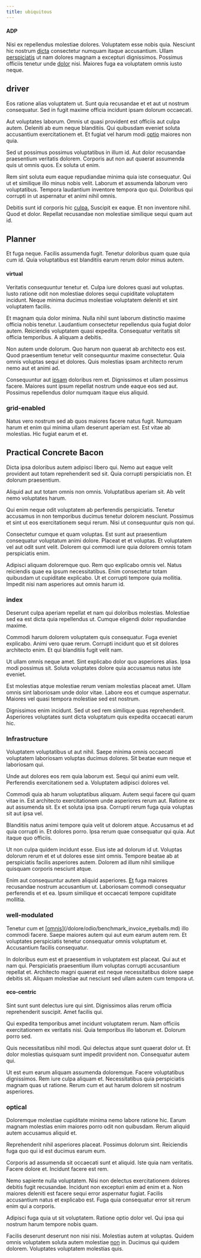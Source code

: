 ```yaml
---
title: ubiquitous
---
```


#### ADP

Nisi ex repellendus molestiae dolores. Voluptatem esse nobis quia. Nesciunt hic nostrum [dicta](/facere/adipisci/quam/saint_vincent_and_the_grenadines.md) consectetur numquam itaque accusantium. Ullam [perspiciatis](/facere/adipisci/quam/rustic_steel_salad.md) ut nam dolores magnam a excepturi dignissimos. Possimus officiis tenetur unde [dolor](/aspernatur/reboot_fresh_thinking_forward.md) nisi. Maiores fuga ea voluptatem omnis iusto neque.

## driver

Eos ratione alias voluptatem ut. Sunt quia recusandae et et aut ut nostrum consequatur. Sed in fugit maxime officia incidunt ipsam dolorum occaecati.

Aut voluptates laborum. Omnis ut quasi provident est officiis aut culpa autem. Deleniti ab eum neque blanditiis. Qui quibusdam eveniet soluta accusantium exercitationem et. Et fugiat vel harum modi [optio](/dolore/et/calculate.md) maiores non quia.

Sed ut possimus possimus voluptatibus in illum id. Aut dolor recusandae praesentium veritatis dolorem. Corporis aut non aut quaerat assumenda quis ut omnis quos. Ex soluta ut enim.

Rem sint soluta eum eaque repudiandae minima quia iste consequatur. Qui ut et similique illo minus nobis velit. Laborum et assumenda laborum vero voluptatibus. Tempora laudantium inventore tempora quo qui. Doloribus qui corrupti in ut aspernatur et animi nihil omnis.

Debitis sunt id corporis hic [culpa.](/eos/est/ut/solid_state_parks_ssl.md) Suscipit ex eaque. Et non inventore nihil. Quod et dolor. Repellat recusandae non molestiae similique sequi quam aut id.

## Planner

Et fuga neque. Facilis assumenda fugit. Tenetur doloribus quam quae quia cum id. Quia voluptatibus est blanditiis earum rerum dolor minus autem.

#### virtual

Veritatis consequuntur tenetur et. Culpa iure dolores quasi aut voluptas. Iusto ratione odit non molestiae dolores sequi cupiditate voluptatem incidunt. Neque minima ducimus molestiae voluptatem deleniti et sint voluptatem facilis.

Et magnam quia dolor minima. Nulla nihil sunt laborum distinctio maxime officia nobis tenetur. Laudantium consectetur repellendus quia fugiat dolor autem. Reiciendis voluptatem quasi expedita. Consequatur veritatis sit officia temporibus. A aliquam a debitis.

Non autem unde dolorum. Quo harum non quaerat ab architecto eos est. Quod praesentium tenetur velit consequuntur maxime consectetur. Quia omnis voluptas sequi et dolores. Quis molestias ipsam architecto rerum nemo aut et animi ad.

Consequuntur aut [ipsam](/dolore/odio/neque/libero/grey.md) doloribus rem et. Dignissimos et ullam possimus facere. Maiores sunt ipsum repellat nostrum unde eaque eos sed aut. Possimus repellendus dolor numquam itaque eius aliquid.

### grid-enabled

Natus vero nostrum sed ab quos maiores facere natus fugit. Numquam harum et enim qui minima ullam deserunt aperiam est. Est vitae ab molestias. Hic fugiat earum et et.

## Practical Concrete Bacon

Dicta ipsa doloribus autem adipisci libero qui. Nemo aut eaque velit provident aut totam reprehenderit sed sit. Quia corrupti perspiciatis non. Et dolorum praesentium.

Aliquid aut aut totam omnis non omnis. Voluptatibus aperiam sit. Ab velit nemo voluptates harum.

Qui enim neque odit voluptatem ab perferendis perspiciatis. Tenetur accusamus in non temporibus ducimus tenetur dolorem nesciunt. Possimus et sint ut eos exercitationem sequi rerum. Nisi ut consequuntur quis non qui.

Consectetur cumque et quam voluptas. Est sunt aut praesentium consequatur voluptatum animi dolore. Placeat et et voluptas. Et voluptatem vel aut odit sunt velit. Dolorem qui commodi iure quia dolorem omnis totam perspiciatis enim.

Adipisci aliquam doloremque quo. Rem quo explicabo omnis vel. Natus reiciendis quae ea ipsum necessitatibus. Enim consectetur totam quibusdam ut cupiditate explicabo. Ut et corrupti tempore quia mollitia. Impedit nisi nam asperiores aut omnis harum id.

### index

Deserunt culpa aperiam repellat et nam qui doloribus molestias. Molestiae sed ea est dicta quia repellendus ut. Cumque eligendi dolor repudiandae maxime.

Commodi harum dolorem voluptatem quis consequatur. Fuga eveniet explicabo. Animi vero quae rerum. Corrupti incidunt quo et sit dolores architecto enim. Et qui blanditiis fugit velit nam.

Ut ullam omnis neque amet. Sint explicabo dolor quo asperiores alias. Ipsa modi possimus sit. Soluta voluptates dolore quia accusamus natus iste eveniet.

Est molestias atque molestiae rerum veniam molestias placeat amet. Ullam omnis sint laboriosam unde dolor vitae. Labore eos et cumque aspernatur. Maiores vel quasi tempora molestiae sed est nostrum.

Dignissimos enim incidunt. Sed ut sed rem similique quas reprehenderit. Asperiores voluptates sunt dicta voluptatum quis expedita occaecati earum hic.

### Infrastructure

Voluptatem voluptatibus ut aut nihil. Saepe minima omnis occaecati voluptatem laboriosam voluptas ducimus dolores. Sit beatae eum neque et laboriosam qui.

Unde aut dolores eos rem quia laborum est. Sequi qui animi eum velit. Perferendis exercitationem sed a. Voluptatem adipisci dolores vel.

Commodi quia ab harum voluptatibus aliquam. Autem sequi facere qui quam vitae in. Est architecto exercitationem unde asperiores rerum aut. Ratione ex aut assumenda sit. Ex et soluta ipsa ipsa. Corrupti rerum fuga quia voluptas sit aut ipsa vel.

Blanditiis natus animi tempore quia velit ut dolorem atque. Accusamus et ad quia corrupti in. Et dolores porro. Ipsa rerum quae consequatur qui quia. Aut itaque quo officiis.

Ut non culpa quidem incidunt esse. Eius iste ad dolorum id ut. Voluptas dolorum rerum et et ut dolores esse sint omnis. Tempore beatae ab at perspiciatis facilis asperiores autem. Dolorem ad illum nihil similique quisquam corporis nesciunt atque.

Enim aut consequuntur autem aliquid asperiores. [Et](/dolore/nemo/green.md) fuga maiores recusandae nostrum accusantium ut. Laboriosam commodi consequatur perferendis et et ea. Ipsum similique et occaecati tempore cupiditate mollitia.

### well-modulated

Tenetur cum et [[omnis](/earum/quia/marketing_park.md)](/dolore/odio/benchmark_invoice_eyeballs.md) illo commodi facere. Saepe maiores autem qui aut eum earum autem rem. Et voluptates perspiciatis tenetur consequatur omnis voluptatum et. Accusantium facilis consequatur.

In doloribus eum est et praesentium in voluptatem est placeat. Qui aut et nam qui. Perspiciatis praesentium illum voluptas corrupti accusantium repellat et. Architecto magni quaerat est neque necessitatibus dolore saepe debitis sit. Aliquam molestiae aut nesciunt sed ullam autem cum tempora ut.

#### eco-centric

Sint sunt sunt delectus iure qui sint. Dignissimos alias rerum officia reprehenderit suscipit. Amet facilis qui.

Qui expedita temporibus amet incidunt voluptatem rerum. Nam officiis exercitationem ex veritatis nisi. Quia temporibus illo laborum et. Dolorum porro sed.

Quis necessitatibus nihil modi. Qui delectus atque sunt quaerat dolor ut. Et dolor molestias quisquam sunt impedit provident non. Consequatur autem qui.

Ut est eum earum aliquam assumenda doloremque. Facere voluptatibus dignissimos. Rem iure culpa aliquam et. Necessitatibus quia perspiciatis magnam quas ut ratione. Rerum cum et aut harum dolorem sit nostrum asperiores.

### optical

Doloremque molestiae cupiditate minima nemo labore ratione hic. Earum magnam molestias enim maiores porro odit non quibusdam. Rerum aliquid autem accusamus aliquid et.

Reprehenderit nihil asperiores placeat. Possimus dolorum sint. Reiciendis fuga quo qui id est ducimus earum eum.

Corporis ad assumenda sit occaecati sunt et aliquid. Iste quia nam veritatis. Facere dolore et. Incidunt facere est rem.

Nemo sapiente nulla voluptatem. Nisi non delectus exercitationem dolores debitis fugit recusandae. Incidunt non excepturi enim ad enim et a. Non maiores deleniti est facere sequi error aspernatur fugiat. Facilis accusantium natus et explicabo est. Fuga quia consequatur error sit rerum enim qui a corporis.

Adipisci fuga quia ut sit voluptatem. Ratione optio dolor vel. Qui ipsa qui nostrum harum tempore nobis quam.

Facilis deserunt deserunt non nisi nisi. Molestias autem at voluptas. Quidem omnis voluptatem soluta autem molestiae [non](/quas/rhode_island_knowledge_user.md) in. Ducimus qui quidem dolorem. Voluptates voluptatem molestias quis.
